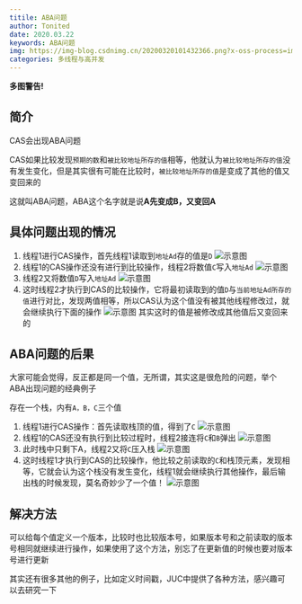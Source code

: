 ```yaml
---
titile: ABA问题
author: Tonited
date: 2020.03.22
keywords: ABA问题
img: https://img-blog.csdnimg.cn/20200320101432366.png?x-oss-process=image/watermark,type_ZmFuZ3poZW5naGVpdGk,shadow_10,text_aHR0cHM6Ly9ibG9nLmNzZG4ubmV0L3dlaXhpbl80MzU1MzY5NA==,size_16,color_FFFFFF,t_70
categories: 多线程与高并发
---
```


**多图警告!**

## 简介
CAS会出现ABA问题

CAS如果比较发现`预期的数`和`被比较地址所存的值`相等，他就认为`被比较地址所存的值`没有发生变化，但是其实很有可能在比较时，`被比较地址所存的值`是变成了其他的值又变回来的

这就叫ABA问题，ABA这个名字就是说**A先变成B，又变回A**

## 具体问题出现的情况

1. 线程1进行CAS操作，首先线程1读取到`地址Ad`存的值是`D`
![示意图](https://img-blog.csdnimg.cn/20200320101432366.png?x-oss-process=image/watermark,type_ZmFuZ3poZW5naGVpdGk,shadow_10,text_aHR0cHM6Ly9ibG9nLmNzZG4ubmV0L3dlaXhpbl80MzU1MzY5NA==,size_16,color_FFFFFF,t_70)
2. 线程1的CAS操作还没有进行到比较操作，线程2将数值`C`写入`地址Ad`
![示意图](https://img-blog.csdnimg.cn/20200320101519618.png?x-oss-process=image/watermark,type_ZmFuZ3poZW5naGVpdGk,shadow_10,text_aHR0cHM6Ly9ibG9nLmNzZG4ubmV0L3dlaXhpbl80MzU1MzY5NA==,size_16,color_FFFFFF,t_70)
3. 线程2又将数值`D`写入`地址Ad`
![示意图](https://img-blog.csdnimg.cn/20200320101951330.png?x-oss-process=image/watermark,type_ZmFuZ3poZW5naGVpdGk,shadow_10,text_aHR0cHM6Ly9ibG9nLmNzZG4ubmV0L3dlaXhpbl80MzU1MzY5NA==,size_16,color_FFFFFF,t_70)
4. 这时线程2才执行到CAS的比较操作，它将最初读取到的值`D`与`当前地址Ad所存的值`进行对比，发现两值相等，所以CAS认为这个值没有被其他线程修改过，就会继续执行下面的操作
![示意图](https://img-blog.csdnimg.cn/20200320102457398.png?x-oss-process=image/watermark,type_ZmFuZ3poZW5naGVpdGk,shadow_10,text_aHR0cHM6Ly9ibG9nLmNzZG4ubmV0L3dlaXhpbl80MzU1MzY5NA==,size_16,color_FFFFFF,t_70)
其实这时的值是被修改成其他值后又变回来的
## ABA问题的后果
大家可能会觉得，反正都是同一个值，无所谓，其实这是很危险的问题，举个ABA出现问题的经典例子

存在一个栈，内有`A，B，C`三个值

1. 线程1进行CAS操作：首先读取栈顶的值，得到了`C`
	![示意图](https://img-blog.csdnimg.cn/20200320103603714.png?x-oss-process=image/watermark,type_ZmFuZ3poZW5naGVpdGk,shadow_10,text_aHR0cHM6Ly9ibG9nLmNzZG4ubmV0L3dlaXhpbl80MzU1MzY5NA==,size_16,color_FFFFFF,t_70)
2. 线程1的CAS还没有执行到比较过程时，线程2接连将`C`和`B`弹出
	![示意图](https://img-blog.csdnimg.cn/20200320104028360.png?x-oss-process=image/watermark,type_ZmFuZ3poZW5naGVpdGk,shadow_10,text_aHR0cHM6Ly9ibG9nLmNzZG4ubmV0L3dlaXhpbl80MzU1MzY5NA==,size_16,color_FFFFFF,t_70)
3. 此时栈中只剩下A，线程2又将`C`压入栈
![示意图](https://img-blog.csdnimg.cn/2020032010423235.png?x-oss-process=image/watermark,type_ZmFuZ3poZW5naGVpdGk,shadow_10,text_aHR0cHM6Ly9ibG9nLmNzZG4ubmV0L3dlaXhpbl80MzU1MzY5NA==,size_16,color_FFFFFF,t_70)
4. 这时线程1才执行到CAS的比较操作，他比较之前读取的`C`和栈顶元素，发现相等，它就会认为这个栈没有发生变化，线程1就会继续执行其他操作，最后输出栈的时候发现，莫名奇妙少了一个值！
![示意图](https://img-blog.csdnimg.cn/20200320104521342.png?x-oss-process=image/watermark,type_ZmFuZ3poZW5naGVpdGk,shadow_10,text_aHR0cHM6Ly9ibG9nLmNzZG4ubmV0L3dlaXhpbl80MzU1MzY5NA==,size_16,color_FFFFFF,t_70)
## 解决方法
可以给每个值定义一个版本，比较时也比较版本号，如果版本号和之前读取的版本号相同就继续进行操作，如果使用了这个方法，别忘了在更新值的时候也要对版本号进行更新

其实还有很多其他的例子，比如定义时间戳，JUC中提供了各种方法，感兴趣可以去研究一下